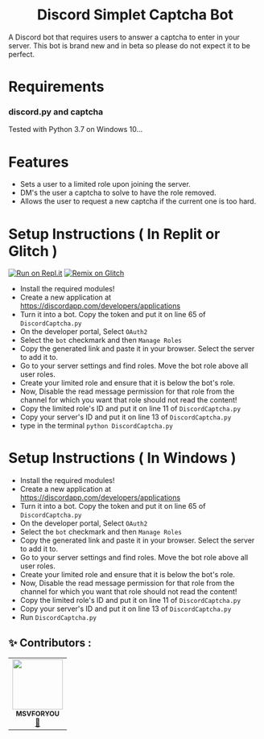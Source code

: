 <h1 align="center">Discord Simplet Captcha Bot </h1>
A Discord bot that requires users to answer a captcha to enter in your server. This bot is brand new and in beta so please do not expect it to be perfect.

# Requirements
### discord.py and captcha

Tested with Python 3.7 on Windows 10...

# Features
- Sets a user to a limited role upon joining the server.
- DM's the user a captcha to solve to have the role removed.
- Allows the user to request a new captcha if the current one is too hard.

# Setup Instructions ( In Replit or Glitch )

[![Run on Repl.it](https://repl.it/badge/github/Black-Devolopers/Discord-Captcha-Bot)](https://repl.it/github/Black-Devolopers/Discord-Captcha-Bot)
[![Remix on Glitch](https://cdn.glitch.com/2703baf2-b643-4da7-ab91-7ee2a2d00b5b%2Fremix-button.svg)](https://glitch.com/edit/#!/import/github/Black-Devolopers/Discord-Captcha-Bot)

- Install the required modules!
- Create a new application at https://discordapp.com/developers/applications
- Turn it into a bot. Copy the token and put it on line 65 of `DiscordCaptcha.py`
- On the developer portal, Select `OAuth2`
- Select the `bot` checkmark and then `Manage Roles`
- Copy the generated link and paste it in your browser. Select the server to add it to.
- Go to your server settings and find roles. Move the bot role above all user roles.
- Create your limited role and ensure that it is below the bot's role.
- Now, Disable the read message permission for that role from the channel for which you want that role should not read the content!
- Copy the limited role's ID and put it on line 11 of `DiscordCaptcha.py`
- Copy your server's ID and put it on line 13 of `DiscordCaptcha.py`
- type in the terminal `python DiscordCaptcha.py`




# Setup Instructions ( In Windows )
- Install the required modules!
- Create a new application at https://discordapp.com/developers/applications
- Turn it into a bot. Copy the token and put it on line 65 of `DiscordCaptcha.py`
- On the developer portal, Select `OAuth2`
- Select the `bot` checkmark and then `Manage Roles`
- Copy the generated link and paste it in your browser. Select the server to add it to.
- Go to your server settings and find roles. Move the bot role above all user roles.
- Create your limited role and ensure that it is below the bot's role.
- Now, Disable the read message permission for that role from the channel for which you want that role should not read the content!
- Copy the limited role's ID and put it on line 11 of `DiscordCaptcha.py`
- Copy your server's ID and put it on line 13 of `DiscordCaptcha.py`
- Run `DiscordCaptcha.py`



## ✨ Contributors :


<!-- ALL-CONTRIBUTORS-LIST:START - Do not remove or modify this section -->
<!-- prettier-ignore-start -->
<!-- markdownlint-disable -->

<table>
  <tr>
     <td align="center"><a href="https://github.com/MSVFORYOU"><img src="https://avatars.githubusercontent.com/u/78690237?v=4" width="100px;" alt=""/><br /><sub><b>MSVFORYOU</b></sub></a><br /><a href="https://github.com/MSVFORYOU" title="Owner">👑</a></td>
     
     
  </tr>
  
</table>
